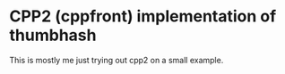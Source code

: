 # CPP2 (cppfront) implementation of thumbhash

This is mostly me just trying out cpp2 on a small example.

